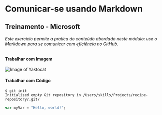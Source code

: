 #  Comunicar-se usando Markdown 

## Treinamento - Microsoft 

###### Este exercício permite a pratica do conteúdo abordado neste módulo: use o Markdown para se comunicar com eficiência no GitHub. 

#### Trabalhar com Imagem

![Image of Yaktocat](https://octodex.github.com/images/yaktocat.png)
  
#### Trabalhar com Código
```
$ git init
Initialized empty Git repository in /Users/skills/Projects/recipe-repository/.git/
```  

``` javascript
var myVar = "Hello, world!";
```
